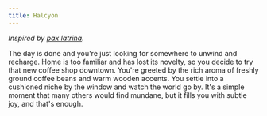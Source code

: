 ```yaml
---
title: Halcyon
---
```


*Inspired by [pax latrina](https://vox-obscura.vercel.app/faces-in-a-crowd/pax-latrina).*

The day is done and you're just looking for somewhere to unwind and recharge. Home is too familiar and has lost its novelty, so you decide to try that new coffee shop downtown. You're greeted by the rich aroma of freshly ground coffee beans and warm wooden accents. You settle into a cushioned niche by the window and watch the world go by. It's a simple moment that many others would find mundane, but it fills you with subtle joy, and that's enough.
